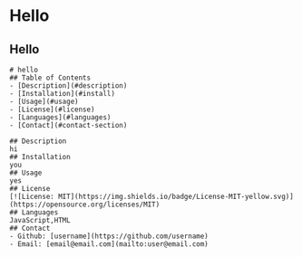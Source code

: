 # Hello
   ## Hello
    # hello
    ## Table of Contents
    - [Description](#description)
    - [Installation](#install)
    - [Usage](#usage)
    - [License](#license)
    - [Languages](#languages)
    - [Contact](#contact-section)

    ## Description
    hi
    ## Installation
    you
    ## Usage
    yes
    ## License
    [![License: MIT](https://img.shields.io/badge/License-MIT-yellow.svg)](https://opensource.org/licenses/MIT)
    ## Languages
    JavaScript,HTML
    ## Contact
    - Github: [username](https://github.com/username)
    - Email: [email@email.com](mailto:user@email.com)
  